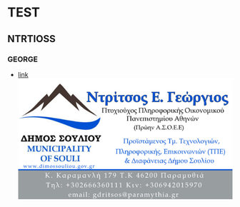 # TEST
## NTRTIOSS
### GEORGE
* [link](wwww.gmail.com)
![GitHub Logo](https://github.com/DrG2020/TEST/blob/main/drg.jpg)
